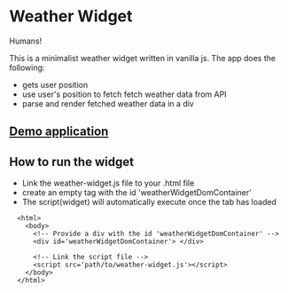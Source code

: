 # Weather Widget

Humans!

This is a minimalist weather widget written in vanilla js.
The app does the following:

- gets user position
- use user's position to fetch fetch weather data from API
- parse and render fetched weather data in a div

## [Demo application](https://codesandbox.io/s/github/fabrigeas/weather-app-widget)

## How to run the widget

- Link the weather-widget.js file to your .html file
- create an empty tag with the id 'weatherWidgetDomContainer'
- The script(widget) will automatically execute once the tab has loaded

```
  <html>
    <body>
      <!-- Provide a div with the id 'weatherWidgetDomContainer' -->
      <div id='weatherWidgetDomContainer'> </div>

      <!-- Link the script file -->
      <script src='path/to/weather-widget.js'></script>
    </body>
  </html>

```
